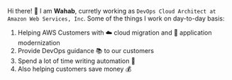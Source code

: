 Hi there! 👋 I am **Wahab**, curretly working as `DevOps Cloud Architect at Amazon Web Services, Inc`. Some of the things I work on day-to-day basis:

1. Helping AWS Customers with ☁️ cloud migration and 🔧 application modernization
1. Provide DevOps guidance 📚 to our customers
1. Spend a lot of time writing automation 🤖
1. Also helping customers save money 💰

<!--
**wahabakhtar/wahabakhtar** is a ✨ _special_ ✨ repository because its `README.md` (this file) appears on your GitHub profile.

Here are some ideas to get you started:

- 🔭 I’m currently working on ...
- 🌱 I’m currently learning ...
- 👯 I’m looking to collaborate on ...
- 🤔 I’m looking for help with ...
- 💬 Ask me about ...
- 📫 How to reach me: ...
- 😄 Pronouns: ...
- ⚡ Fun fact: ...
-->
